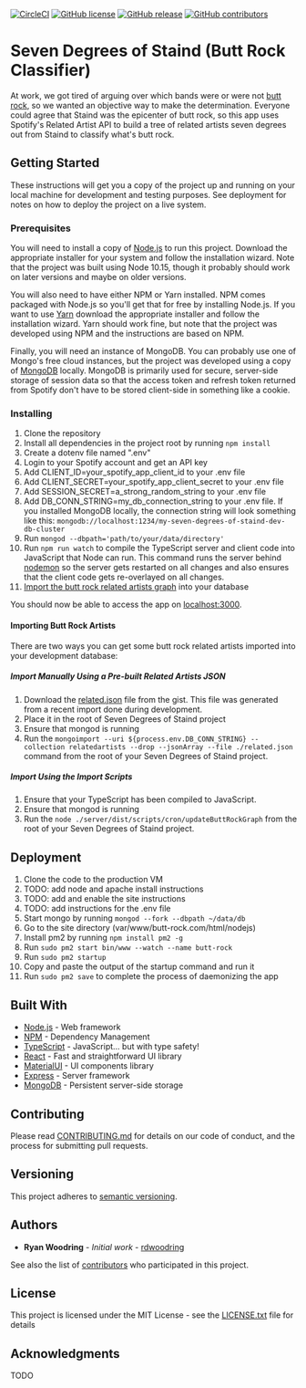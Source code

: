 [![CircleCI](https://circleci.com/gh/rdwoodring/seven-degrees-of-staind/tree/master.svg?style=svg)](https://circleci.com/gh/rdwoodring/seven-degrees-of-staind/tree/master)
[![GitHub license](https://img.shields.io/github/license/rdwoodring/seven-degrees-of-staind)](https://github.com/rdwoodring/seven-degrees-of-staind/blob/master/LICENSE)
[![GitHub release](https://img.shields.io/github/release/rdwoodring/seven-degrees-of-staind)](https://GitHub.com/rdwoodring/seven-degrees-of-staind/releases/)
[![GitHub contributors](https://img.shields.io/github/contributors/rdwoodring/seven-degrees-of-staind)](https://GitHub.com/rdwoodring/seven-degrees-of-staind/graphs/contributors/)


# Seven Degrees of Staind (Butt Rock Classifier)

At work, we got tired of arguing over which bands were or were not [butt rock](https://www.urbandictionary.com/define.php?term=Butt%20Rock), so we wanted an objective way to make the determination. Everyone could agree that Staind was the epicenter of butt rock, so this app uses Spotify's Related Artist API to build a tree of related artists seven degrees out from Staind to classify what's butt rock.

## Getting Started

These instructions will get you a copy of the project up and running on your local machine for development and testing purposes. See deployment for notes on how to deploy the project on a live system.

### Prerequisites

You will need to install a copy of [Node.js](https://nodejs.org/en/download/) to run this project. Download the appropriate installer for your system and follow the installation wizard. Note that the project was built using Node 10.15, though it probably should work on later versions and maybe on older versions.

You will also need to have either NPM or Yarn installed. NPM comes packaged with Node.js so you'll get that for free by installing Node.js. If you want to use [Yarn](https://yarnpkg.com/en/docs/install) download the appropriate installer and follow the installation wizard. Yarn should work fine, but note that the project was developed using NPM and the instructions are based on NPM.

Finally, you will need an instance of MongoDB. You can probably use one of Mongo's free cloud instances, but the project was developed using a copy of [MongoDB](https://www.mongodb.com/download-center/community) locally. MongoDB is primarily used for secure, server-side storage of session data so that the access token and refresh token returned from Spotify don't have to be stored client-side in something like a cookie.

### Installing

1. Clone the repository
2. Install all dependencies in the project root by running `npm install`
3. Create a dotenv file named ".env"
4. Login to your Spotify account and get an API key
5. Add CLIENT_ID=your_spotify_app_client_id to your .env file
6. Add CLIENT_SECRET=your_spotify_app_client_secret to your .env file
7. Add SESSION_SECRET=a_strong_random_string to your .env file
8. Add DB_CONN_STRING=my_db_connection_string to your .env file. If you installed MongoDB locally, the connection string will look something like this: `mongodb://localhost:1234/my-seven-degrees-of-staind-dev-db-cluster`
9. Run `mongod --dbpath='path/to/your/data/directory'`
10. Run `npm run watch` to compile the TypeScript server and client code into JavaScript that Node can run. This command runs the server behind [nodemon](https://www.npmjs.com/package/nodemon) so the server gets restarted on all changes and also ensures that the client code gets re-overlayed on all changes.
11. [Import the butt rock related artists graph](#importing-butt-rock-artists) into your database

You should now be able to access the app on [localhost:3000](localhost:3000).

#### Importing Butt Rock Artists
There are two ways you can get some butt rock related artists imported into your development database:

##### Import Manually Using a Pre-built Related Artists JSON
1. Download the [related.json](https://gist.github.com/rdwoodring/0ab919e723669de447611def7ff5a84f) file from the gist. This file was generated from a recent import done during development.
2. Place it in the root of Seven Degrees of Staind project
3. Ensure that mongod is running
3. Run the `mongoimport --uri ${process.env.DB_CONN_STRING} --collection relatedartists --drop --jsonArray --file ./related.json` command from the root of your Seven Degrees of Staind project.

##### Import Using the Import Scripts
1. Ensure that your TypeScript has been compiled to JavaScript.
2. Ensure that mongod is running
3. Run the `node ./server/dist/scripts/cron/updateButtRockGraph` from the root of your Seven Degrees of Staind project.

## Deployment
1. Clone the code to the production VM
2. TODO: add node and apache install instructions
3. TODO: add and enable the site instructions
4. TODO: add instructions for the .env file
5. Start mongo by running `mongod --fork --dbpath ~/data/db`
6. Go to the site directory (var/www/butt-rock.com/html/nodejs)
7. Install pm2 by running `npm install pm2 -g`
8. Run `sudo pm2 start bin/www --watch --name butt-rock`
9. Run `sudo pm2 startup`
10. Copy and paste the output of the startup command and run it
11. Run `sudo pm2 save` to complete the process of daemonizing the app

## Built With

* [Node.js](https://nodejs.org/) - Web framework
* [NPM](https://www.npmjs.com/) - Dependency Management
* [TypeScript](https://www.typescriptlang.org/) - JavaScript... but with type safety!
* [React](https://www.reactjs.org) - Fast and straightforward UI library
* [MaterialUI](https://material-ui.com/) - UI components library
* [Express](https://expressjs.com/) - Server framework
* [MongoDB](https://www.mongodb.com/) - Persistent server-side storage

## Contributing

Please read [CONTRIBUTING.md](CONTRIBUTING.md) for details on our code of conduct, and the process for submitting pull requests.

## Versioning

This project adheres to [semantic versioning](https://semver.org/). 

## Authors

* **Ryan Woodring** - *Initial work* - [rdwoodring](https://github.com/rdwoodring)

See also the list of [contributors](https://github.com/rdwoodring/seven-degrees-of-staind) who participated in this project.

## License

This project is licensed under the MIT License - see the [LICENSE.txt](LICENSE.txt) file for details

## Acknowledgments

TODO
